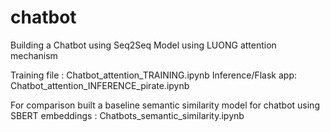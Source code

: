 # chatbot

Building a Chatbot using Seq2Seq Model using LUONG attention mechanism 

Training file : Chatbot_attention_TRAINING.ipynb
Inference/Flask app: Chatbot_attention_INFERENCE_pirate.ipynb

For comparison built a baseline semantic similarity model for chatbot using SBERT embeddings : Chatbots_semantic_similarity.ipynb
